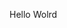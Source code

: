 Hello Wolrd

































































































































































































































































































































































































